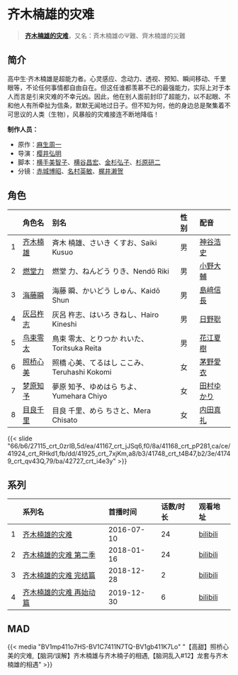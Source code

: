 # 齐木楠雄的灾难


> <u>**[齐木楠雄的灾难](http://bgm.tv/subject/181354)**</u>，又名：斉木楠雄のΨ難、齊木楠雄的災難

## 简介


高中生·齐木楠雄是超能力者。心灵感应、念动力、透视、预知、瞬间移动、千里眼等，不论任何事情都自由自在。但这任谁都羡慕不已的最强能力，实际上对于本人而言是引来灾难的不幸元凶。因此，他在别人面前封印了超能力，以不起眼、不和他人有所牵扯为信条，默默无闻地过日子。但不知为何，他的身边总是聚集着不可思议的人类（生物），风暴般的灾难接连不断地降临！

**制作人员：**
- 原作：[麻生周一](http://bgm.tv/person/9629)
- 导演：[樱井弘明](http://bgm.tv/person/28)
- 脚本：[横手美智子](http://bgm.tv/person/337)、[横谷昌宏](http://bgm.tv/person/3296)、[金杉弘子](http://bgm.tv/person/11889)、[杉原研二](http://bgm.tv/person/13891)
- 分镜：[赤城博昭](http://bgm.tv/person/20175)、[名村英敏](http://bgm.tv/person/21329)、[梶井濑贺](http://bgm.tv/person/19176)

## 角色

|     |   角色名   |   别名  | 性别 |  配音  |
|:--- |:------  |:----      |:---  |:--   |
| 1 | [齐木楠雄](http://bgm.tv/character/27115) | 斉木 楠雄、さいき くすお、Saiki Kusuo | 男 | [神谷浩史](http://bgm.tv/person/4232) |
| 2 | [燃堂力](http://bgm.tv/character/41167) | 燃堂 力、ねんどう りき、Nendō Riki | 男 | [小野大輔](http://bgm.tv/person/4456) |
| 3 | [海藤瞬](http://bgm.tv/character/41168) | 海藤 瞬、かいどう しゅん、Kaidō Shun | 男 | [島﨑信長](http://bgm.tv/person/7392) |
| 4 | [灰吕杵志](http://bgm.tv/character/41924) | 灰呂 杵志、はいろ きねし、Hairo Kineshi | 男 | [日野聡](http://bgm.tv/person/4256) |
| 5 | [鸟束零太](http://bgm.tv/character/41925) | 鳥束 零太、とりつか れいた、Toritsuka Reita | 男 | [花江夏樹](http://bgm.tv/person/7772) |
| 6 | [照桥心美](http://bgm.tv/character/41748) | 照橋 心美、てるはし ここみ、Teruhashi Kokomi | 女 | [茅野愛衣](http://bgm.tv/person/5847) |
| 7 | [梦原知予](http://bgm.tv/character/41749) | 夢原 知予、ゆめはら ちよ、Yumehara Chiyo | 女 | [田村ゆかり](http://bgm.tv/person/3965) |
| 8 | [目良千里](http://bgm.tv/character/42727) | 目良 千里、めら ちさと、Mera Chisato | 女 | [内田真礼](http://bgm.tv/person/6724) |

{{< slide "66/b6/27115_crt_0zrIB,5d/ea/41167_crt_jJSq6,f0/8a/41168_crt_pP281,ca/ce/41924_crt_RHkd1,fb/dd/41925_crt_7xjKm,a8/b3/41748_crt_t4B47,b2/3e/41749_crt_qv43Q,79/ba/42727_crt_i4e3y" >}}

## 系列

|     |   系列名   |   首播时间  | 话数/时长  | 观看地址 |
|:---  |:------    |:----      |:---       |:---  |
| 1 |[齐木楠雄的灾难](https://bgm.tv/subject/181354)| 2016-07-10 | 24 | [bilibili](https://www.bilibili.com/bangumi/play/ep90830)  |
| 2 |[齐木楠雄的灾难 第二季](https://bgm.tv/subject/204027)| 2018-01-16 | 24 | [bilibili](https://www.bilibili.com/bangumi/play/ep173262)  |
| 3 |[齐木楠雄的灾难 完结篇](https://bgm.tv/subject/251831)| 2018-12-28 | 2 | [bilibili](https://www.bilibili.com/bangumi/play/ep258942)  |
| 4 |[齐木楠雄的灾难 再始动篇](https://bgm.tv/subject/278899)| 2019-12-30 | 6 | [bilibili](https://www.bilibili.com/bangumi/play/ss29052)  |


## MAD

{{< media  "BV1mp411o7HS-BV1C7411N7TQ-BV1gb411K7Lo"
"【高甜】照桥心美的灾难,【脑洞/误解】齐木楠雄与齐木楠子的相遇,【脑洞乱入#12】龙套与齐木楠雄的相遇"  >}}
